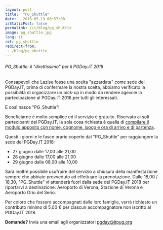 ```yaml
---
layout: post
title:  "PG_Shuttle"
date:   2018-05-19 00:57:00
isStaticPost: false
permalink: /it/blog/pg_shuttle
image: pg_shuttle.jpg
lang: it
ref: pg_shuttle
redirect-from:
 - /blog/pg_shuttle
---
```


<h6>PG_Shuttle: il "direttissimo" per il PGDay.IT 2018</h6>

Consapevoli che Lazise fosse una scelta "azzardata" come sede del PGDay.IT, prima di confermare la nostra scelta, abbiamo verificato la possibilità di organizzare un pick-up in modo da rendere agevole la partecipazione al PGDay.IT 2018 per tutti gli interessati.

E così nasce "PG_Shuttle"!

Beneficiarne è molto semplice ed il servizio è gratuito. Riservato ai soli partecipanti del PGDay.IT, la sola cosa richiesta è quella di [compilare il modulo apposito con nome, cognome, luogo e ora di arrivo e di partenza](https://docs.google.com/forms/d/e/1FAIpQLSfcysiZlJ2rT7LsV8kU0AG8DvxD1M2WAhAjjcR1E2rhNfHI3A/viewform).

Questi i giorni e le fasce orarie coperte dal "PG_Shuttle" per raggiungere la sede del PGDay.IT 2018:

* 27 giugno dalle 17,00 alle 21,00
* 28 giugno dalle 17,00 alle 21,00
* 29 giugno dalle 08,00 alle 10,00

Sarà inoltre possibile usufruire del servizio a chiusura della manifestazione sempre che abbiate provveduto ad effettuare la prenotazione. Dalle 18,00 / 18,30, "PG_Shuttle" vi attenderà fuori dalla sede del PGDay.IT 2018 per riportarvi a destinazione: Aeroporto di Verona, Stazione di Verona e Aeroporto Orio del Serio.

Per coloro che fossero accompagnati dalle loro famiglie, verrà richiesto un contributo minimo di 5,00 € per ciascun accompagnatore non iscritto al PGDay.IT 2018.

**Domande?** Invia una email agli organizzatori [pgday@itpug.org](mailto:pgday@itpug.org)
